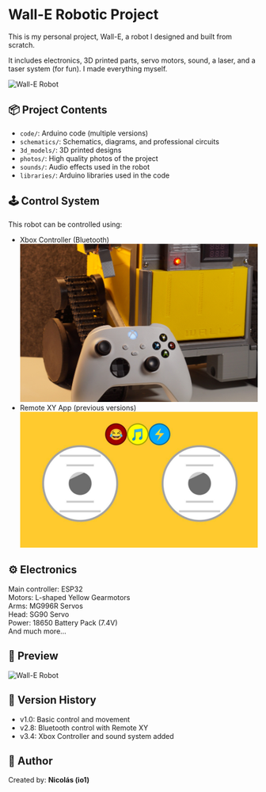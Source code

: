 # Wall-E Robotic Project

This is my personal project, Wall-E, a robot I designed and built from scratch.

It includes electronics, 3D printed parts, servo motors, sound, a laser, and a taser system (for fun). I made everything myself.

![Wall-E Robot](photos/DSC05743.JPG)

## 📦 Project Contents

- `code/`: Arduino code (multiple versions)
- `schematics/`: Schematics, diagrams, and professional circuits
- `3d_models/`: 3D printed designs
- `photos/`: High quality photos of the project
- `sounds/`: Audio effects used in the robot
- `libraries/`: Arduino libraries used in the code

## 🕹️ Control System

This robot can be controlled using:
- Xbox Controller (Bluetooth)
![Imagen](photos/DSC05753v2.JPG)
- Remote XY App (previous versions)
![Imagen](photos/RemoteXYgui.png)

## ⚙️ Electronics

Main controller: ESP32  
Motors: L-shaped Yellow Gearmotors  
Arms: MG996R Servos  
Head: SG90 Servo  
Power: 18650 Battery Pack (7.4V)  
And much more...

## 📸 Preview

![Wall-E Robot](photos/DSC05771.JPG)

## 📂 Version History

- v1.0: Basic control and movement
- v2.8: Bluetooth control with Remote XY
- v3.4: Xbox Controller and sound system added

## 🧠 Author

Created by: **Nicolás (io1)**  

